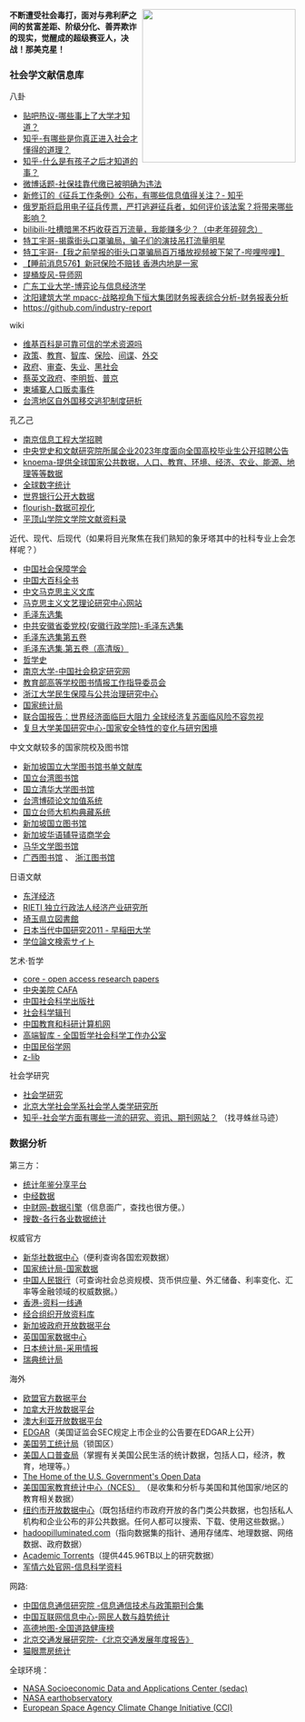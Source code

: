 <a><img align="right" src="https://fastly.jsdelivr.net/gh/hoochanlon/w3-goto-world/W3UnitTest/syr.png" width="270 " height="270" /></a>
**不断遭受社会毒打，面对与弗利萨之间的贫富差距、阶级分化、善弄欺诈的现实，觉醒成的超级赛亚人，决战！那美克星！**

### 社会学文献信息库

八卦

* [贴吧热议-哪些事上了大学才知道？](https://tieba.baidu.com/hottopic/browse/hottopic?topic_id=13099934&topic_name=哪些事上了大学才知道？)
* [知乎-有哪些是你真正进入社会才懂得的道理？](https://www.zhihu.com/question/297880330/answers/updated)
* [知乎-什么是有孩子之后才知道的事？](https://www.zhihu.com/question/456245328)
* [微博话题-社保挂靠代缴已被明确为违法](https://s.weibo.com/weibo?q=社保挂靠代缴已被明确为违法)
* [新修订的《征兵工作条例》公布，有哪些信息值得关注？- 知乎](https://www.zhihu.com/question/595309486/answer/2982887636)
* [俄罗斯将启用电子征兵传票，严打逃避征兵者，如何评价该法案？将带来哪些影响？](https://www.zhihu.com/question/595107569)
* [bilibili-吐槽暗黑不朽收获百万流量，我能赚多少？（中老年碎碎念）](https://www.bilibili.com/video/BV1MT41177Du)
* [特工宇哥-揭露街头口罩骗局，骗子们的演技吊打流量明星](https://www.bilibili.com/video/BV16g4y1M7ce)
* [特工宇哥-【我之前举报的街头口罩骗局百万播放视频被下架了-哔哩哔哩】 ](https://b23.tv/c7BeAp3)
* [【睡前消息576】新冠保险不赔钱 香港内地是一家](https://www.bilibili.com/video/BV1QP411U75p)
* [提桶旋风-导师网](https://www.mysupervisor.org/)
* [广东工业大学-博弈论与信息经济学](https://xxjjx.gdut.edu.cn/jxkj.htm)
* [沈阳建筑大学 mpacc-战略视角下恒大集团财务报表综合分析-财务报表分析](http://mpacc.sjzu.edu.cn/info/1093/1433.htm)
* https://github.com/industry-report

wiki

* [维基百科是可靠可信的学术资源吗](https://news.sciencenet.cn/htmlnews/2018/1/401585.shtm)
* [政策](https://zh.wikipedia.org/wiki/政策)、[教育](https://zh.wikipedia.org/wiki/教育)、[智库](https://zh.wikipedia.org/wiki/智庫#中國大陸)、[保险](https://zh.wikipedia.org/wiki/保險)、[间谍](https://zh.wikipedia.org/wiki/间谍)、[外交](https://zh.wikipedia.org/wiki/外交)
* [政府](https://zh.wikipedia.org/wiki/政府)、[审查](https://zh.wikipedia.org/wiki/审查制度)、[失业](https://zh.wikipedia.org/wiki/失業#对個人、家庭、社会和经济的影响)、[黑社会](https://zh.wikipedia.org/wiki/黑社會#在華人文化中)
* [蔡英文政府](https://zh.wikipedia.org/wiki/蔡英文政府)、[李明哲](https://zh.wikipedia.org/wiki/李明哲事件)、[普京](https://zh.wikipedia.org/zh-hans/弗拉基米尔·普京#俄日領土問題)
* [柬埔寨人口贩卖事件](https://zh.wikipedia.org/zh-hans/柬埔寨人口販賣事件#造成影響)
* [台湾地区自外国移交逃犯制度研析](https://core.ac.uk/reader/343508740)

孔乙己

* [南京信息工程大学招聘](https://web.archive.org/web/20230425025024/https://rsc.nuist.edu.cn/2021/0419/c1097a175200/page.htm)
* [中央党史和文献研究院所属企业2023年度面向全国高校毕业生公开招聘公告](https://web.archive.org/web/20230425025725/http://www.mohrss.gov.cn/SYrlzyhshbzb/fwyd/SYkaoshizhaopin/zyhgjjgsydwgkzp/zpgg/202303/t20230308_496444.html)
* [knoema-提供全球国家公共数据，人口、教育、环境、经济、农业、能源、地理等等数据](https://cn.knoema.com/atlas)
* [全球数字统计](https://www.worldometers.info/cn/)
* [世界银行公开大数据](https://data.worldbank.org.cn/indicator?tab=all)
* [flourish-数据可视化](https://flourish.studio/examples/)
* [平顶山学院文学院文献资料录](https://wxy.pdsu.edu.cn/wxzl/xszy.htm)

近代、现代、后现代（如果将目光聚焦在我们熟知的象牙塔其中的社科专业上会怎样呢？）

* [中国社会保障学会](https://www.caoss.org.cn)
* [中国大百科全书](https://www.zgbk.com/ecph/words?SiteID=1&ID=110049&SubID=99529)
* [中文马克思主义文库](https://www.marxists.org/chinese/index.html)
* [马克思主义文艺理论研究中心网站](https://www.scumlt.cn)
* [毛泽东选集](https://www.marxists.org/chinese/maozedong/index.htm)
* [中共安徽省委党校(安徽行政学院)-毛泽东选集](http://www.ahdx.gov.cn/defaultroot/upload/html/20160317185242833.pdf)
* [毛泽东选集第五卷](https://it.scribd.com/document/23823142/毛泽东选集-第五卷-1967版#)
* [毛泽东选集.第五卷（高清版）](https://bluepload.unstable.life/selif/cp859q20.pdf)
* [哲学史](http://www.zhexueshi.com/paper/204)
* [南京大学-中国社会稳定研究网](https://shwd.nju.edu.cn/_upload/article/files/9b/b2/fdb11c28450a94cc7e8d4ea58880/81fc25d5-8ca0-450d-b4aa-052e40400656.pdf)
* [教育部高等学校图书情报工作指导委员会](http://www.scal.edu.cn)
* [浙江大学民生保障与公共治理研究中心](http://www.swg.zju.edu.cn/2022/1007/c17322a2643713/page.htm)
* <a href="https://data.stats.gov.cn/easyquery.htm?cn=C01" target="_blank">国家统计局</a>
* [联合国报告：世界经济面临巨大阻力 全球经济复苏面临风险不容忽视 ](https://news.un.org/zh/story/2022/01/1097462#:~:text=今天发布的%20联合国%20《2022年世界经济形势与展望》报告表示，由于新一轮,2019冠状病毒病%20疫情，劳动力市场挑战不断，供应链问题得不到解决，加上通胀压力增加，全球经济复苏正面临巨大的阻力%E3%80%82%20报告预测，继2021年经济增长5.5%25后，2022年全球产值预计将仅增长4.0%25，2023年将增长3.5%25%E3%80%82%20此前两天世界银行发布的《全球经济展望》报告同样预计全球经济增长将显著放缓，它所预测的2022年经济增长为4.1%25，2023年为3.2%25%E3%80%82)
* [复旦大学美国研究中心-国家安全特性的变化与研穷困境](http://www.cas.fudan.edu.cn/picture/1558.pdf)


中文文献较多的国家院校及图书馆

* [新加坡国立大学图书馆书单文献库](https://libguides.nus.edu.sg/chineseeresources/theses)
* [国立台湾图书馆](https://www.ntl.edu.tw/mp.asp?mp=1)
* [国立清华大学图书馆](https://www.lib.nthu.edu.tw)
* [台湾博硕论文加值系统](https://ndltd.ncl.edu.tw/cgi-bin/gs32/gsweb.cgi/login?o=dwebmge)
* [国立台师大机构典藏系统](http://rportal.lib.ntnu.edu.tw/home)
* [新加坡国立图书馆](https://eresources.nlb.gov.sg/Main)
* [新加坡华语辅导谘商学会](http://www.ccss.sg/?page_id=77)
* [马华文学图书馆](http://www.mcldl.com)
* [广西图书馆](http://www.gxlib.org.cn) 、 [浙江图书馆](https://www.zjlib.cn)


日语文献

* [东洋经济](https://toyokeizai.net/articles/-/648098?page=3)
* [RIETI 独立行政法人经济产业研究所](https://www.rieti.go.jp/users/china-tr/jp/ssqs/220202ssqs.html)
* [埼玉県立図書館](https://www.lib.pref.saitama.jp/reference/hint/cat/link-site.html)
* [日本当代中国研究2011 - 早稲田大学](https://www.waseda.jp/prj-wiccs/wp/wp-content/uploads/2011/07/jscc2011.pdf)
* [学位論文検索サイト](https://www.asahi-net.or.jp/~gb4k-ktr/phd.htm)


艺术·哲学

* [core - open access research papers](https://core.ac.uk)
* [中央美院 CAFA](https://www.cafa.com.cn/cn/opinions/article/details/8330014)
* [中国社会科学出版社](http://www.csspw.com.cn/booksdetail_15923_2055508_0.jhtml)
* [社会科学辑刊](http://www.shkxjk.com/CN/abstract/abstract2110.shtml)
* [中国教育和科研计算机网](https://www.edu.cn/edu/zong_he/zong_he/200603/t20060323_128610.shtml)
* [高端智库 - 全国哲学社会科学工作办公室](http://www.nopss.gov.cn/GB/373410/index.html)
* [中国民俗学网](https://www.chinafolklore.org/web/index.php?NewsID=16688)
* [z-lib](https://singlelogin.me)

社会学研究

* [社会学研究](http://shxyj.ajcass.org)
* [北京大学社会学系社会学人类学研究所](http://www.shehui.pku.edu.cn/rwpz/index.aspx?nodeid=301)
* [知乎-社会学方面有哪些一流的研究、资讯、期刊网站？](https://www.zhihu.com/question/20815654) （找寻蛛丝马迹）

### 数据分析

第三方：

* [统计年鉴分享平台](https://www.yearbookchina.com)
* [中经数据](http://ceidata.cei.cn)
* [中财网-数据引擎](https://data.cfi.cn/cfidata.aspx)（信息面广，查找也很方便。）
* [搜数-各行各业数据统计](http://www.soshoo.com/index.do)

权威官方

* [新华社数据中心](https://www.cnfin.com/data/macro-data/index.html)（便利查询各国宏观数据）
* [国家统计局-国家数据](https://data.stats.gov.cn)
* [中国人民银行](http://www.pbc.gov.cn)（可查询社会总资规模、货币供应量、外汇储备、利率变化、汇率等金融领域的权威数据。）
* [香港-资料一线通](https://data.gov.hk/sc/)
* [经合组织开放资料库](https://data.oecd.org)
* [新加坡政府开放数据平台](https://data.gov.sg)
* [英国国家数据中心](https://www.data.gov.uk)
* [日本统计局-采用情报](https://www.stat.go.jp)
* [瑞典统计局](https://www.scb.se/en/)

海外

* [欧盟官方数据平台](https://data.europa.eu/en)
* [加拿大开放数据平台](https://open.canada.ca/en/open-data)
* [澳大利亚开放数据平台](https://data.gov.au)
* [EDGAR](https://www.sec.gov/)（美国证监会SEC规定上市企业的公告要在EDGAR上公开）
* [美国劳工统计局](https://www.bls.gov)（锁国区）
* [美国人口普查局](https://www.census.gov)（掌握有关美国公民生活的统计数据，包括人口，经济，教育，地理等。）
* [The Home of the U.S. Government's Open Data](https://data.gov)
* [美国国家教育统计中心（NCES）](https://nces.ed.gov) （是收集和分析与美国和其他国家/地区的教育相关数据）
* [纽约市开放数据中心](https://opendata.cityofnewyork.us)（既包括纽约市政府开放的各门类公共数据，也包括私人机构和企业公布的非公共数据。任何人都可以搜索、下载、使用这些数据。）
* [hadoopilluminated.com](http://hadoopilluminated.com/hadoop_illuminated/Public_Bigdata_Sets.html)（指向数据集的指针、通用存储库、地理数据、网络数据、政府数据）
* [Academic Torrents](https://academictorrents.com/)（提供445.96TB以上的研究数据）
* [军情六处官网-信息科学资料](https://www.sis.gov.uk/science-and-technology.html)

网路:

* [中国信息通信研究院 -信息通信技术与政策期刊合集](http://ictp.caict.ac.cn/CN/2096-5931/home.shtml)
* [中国互联网信息中心-网民人数与趋势统计](https://www.cnnic.net.cn)
* [高德地图-全国道路健康榜](https://report.amap.com/diagnosis/index.do)
* [北京交通发展研究院-《北京交通发展年度报告》](https://www.bjtrc.org.cn/List/index/cid/7.html)
* [猫眼票房统计](http://pf.st.maoyan.com/dashboard)

全球环境：

* [NASA Socioeconomic Data and Applications Center (sedac)](https://sedac.ciesin.columbia.edu/)
* [NASA earthobservatory](https://earthobservatory.nasa.gov)
* [European Space Agency Climate Change Initiative (CCI)](https://climate.esa.int/en/odp/#/dashboard)


